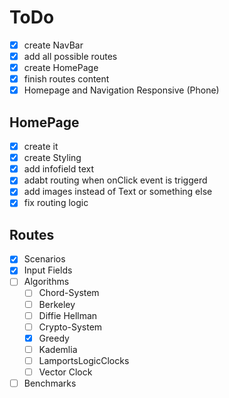 # ToDo
- [X] create NavBar
- [X] add all possible routes
- [X] create HomePage
- [X] finish routes content
- [X] Homepage and Navigation Responsive (Phone)

## HomePage
- [X] create it
- [X] create Styling
- [X] add infofield text
- [X] adabt routing when onClick event is triggerd
- [X] add images instead of Text or something else
- [X] fix routing logic

## Routes
- [X] Scenarios
- [X] Input Fields
- [ ] Algorithms
  - [ ] Chord-System
  - [ ] Berkeley
  - [ ] Diffie Hellman
  - [ ] Crypto-System
  - [X] Greedy
  - [ ] Kademlia
  - [ ] LamportsLogicClocks
  - [ ] Vector Clock
- [ ] Benchmarks
